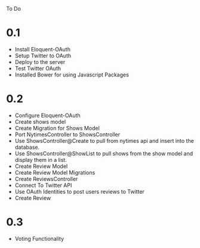 To Do

# 0.1

- Install Eloquent-OAuth
- Setup Twitter to OAuth
- Deploy to the server
- Test Twitter OAuth
- Installed Bower for using Javascript Packages

# 0.2

- Configure Eloquent-OAuth
- Create shows model
- Create Migration for Shows Model
- Port NytimesController to ShowsController
- Use ShowsController@Create to pull from nytimes api and insert into the database.
- Use ShowsController@ShowList to pull shows from the show model and display them in a list.
- Create Review Model
- Create Review Model Migrations
- Create ReviewsController
- Connect To Twitter API
- Use OAuth Identities to post users reviews to Twitter
- Create Review 

# 0.3

- Voting Functionality
